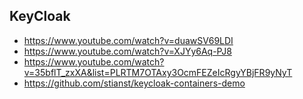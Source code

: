 ## KeyCloak

* https://www.youtube.com/watch?v=duawSV69LDI
* https://www.youtube.com/watch?v=XJYy6Aq-PJ8
* https://www.youtube.com/watch?v=35bflT_zxXA&list=PLRTM7OTAxy3OcmFEZeIcRgyYBjFR9yNyT
* https://github.com/stianst/keycloak-containers-demo